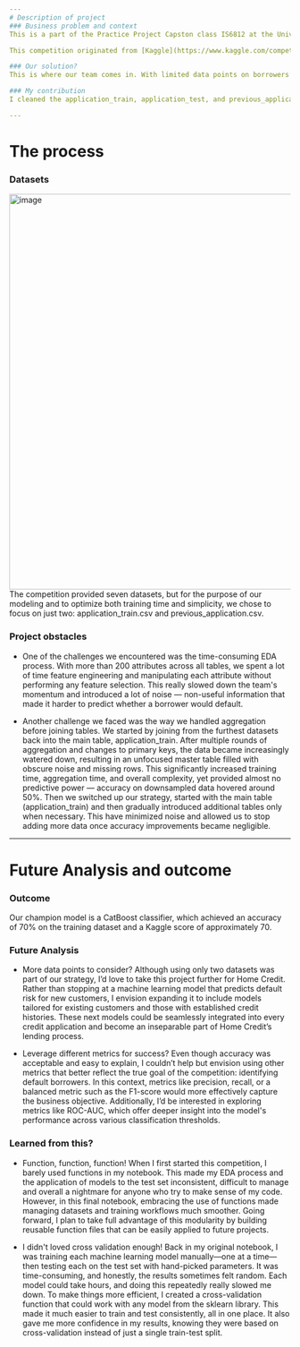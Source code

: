 ```yaml
---
# Description of project
### Business problem and context
This is a part of the Practice Project Capston class IS6812 at the University of Utah, David Eccles School of Business. This is my personal notebook for the project, but my team also include Linh Do, Ali Ladha and Sudeeptha Sivarajan. 

This competition originated from [Kaggle](https://www.kaggle.com/competitions/home-credit-default-risk/data). Home Credit is a well-established lender operating primarily in the Southeast Asia region. While the region is developing rapidly, the personal loan market still lags behind that of more developed countries. This gap is largely due to a lack of formal credit history. In many cases, credit has been culturally overlooked or limited to informal arrangements between acquaintances or low-tier individual lenders. This pose as a lucrative market for many large credit lenders, that said if they could solve the problem of managing credit risk.

### Our solution?
This is where our team comes in. With limited data points on borrowers’ credit history, we clean, train, and test a machine learning models that allows Home Credit to reliably expand its services to new borrowers and proactively manage its risk appetite.

### My contribution
I cleaned the application_train, application_test, and previous_application tables by leveraging the cleaning functions developed during our team's EDA work, which made the process much more efficient. I also contributed to creating and using a cross-validation function that allowed us to quickly test various scikit-learn models for accuracy, eliminating the need for the time-consuming process of manually training and testing each model.

---
```

# The process
### Datasets
<img width="707" alt="image" src="https://github.com/user-attachments/assets/c82e88f9-8293-431d-8a99-b3494e76ad4f" />
The competition provided seven datasets, but for the purpose of our modeling and to optimize both training time and simplicity, we chose to focus on just two: application_train.csv and previous_application.csv.

### Project obstacles
- One of the challenges we encountered was the time-consuming EDA process.
With more than 200 attributes across all tables, we spent a lot of time feature engineering and manipulating each attribute without performing any feature selection. This really slowed down the team's momentum and introduced a lot of noise — non-useful information that made it harder to predict whether a borrower would default.

- Another challenge we faced was the way we handled aggregation before joining tables.
We started by joining from the furthest datasets back into the main table, application_train. After multiple rounds of aggregation and changes to primary keys, the data became increasingly watered down, resulting in an unfocused master table filled with obscure noise and missing rows. This significantly increased training time, aggregation time, and overall complexity, yet provided almost no predictive power — accuracy on downsampled data hovered around 50%. Then we switched up our strategy, started with the main table (application_train) and then gradually introduced additional tables only when necessary. This have minimized noise and allowed us to stop adding more data once accuracy improvements became negligible.

---
# Future Analysis and outcome
### Outcome
Our champion model is a CatBoost classifier, which achieved an accuracy of 70% on the training dataset and a Kaggle score of approximately 70.

### Future Analysis
- More data points to consider?
Although using only two datasets was part of our strategy, I’d love to take this project further for Home Credit. Rather than stopping at a machine learning model that predicts default risk for new customers, I envision expanding it to include models tailored for existing customers and those with established credit histories. These next models could be seamlessly integrated into every credit application and become an inseparable part of Home Credit’s lending process.
 
- Leverage different metrics for success?
Even though accuracy was acceptable and easy to explain, I couldn’t help but envision using other metrics that better reflect the true goal of the competition: identifying default borrowers. In this context, metrics like precision, recall, or a balanced metric such as the F1-score would more effectively capture the business objective. Additionally, I’d be interested in exploring metrics like ROC-AUC, which offer deeper insight into the model's performance across various classification thresholds.

### Learned from this?
- Function, function, function!
When I first started this competition, I barely used functions in my notebook. This made my EDA process and the application of models to the test set inconsistent, difficult to manage and overall a nightmare for anyone who try to make sense of my code. However, in this final notebook, embracing the use of functions made managing datasets and training workflows much smoother. Going forward, I plan to take full advantage of this modularity by building reusable function files that can be easily applied to future projects.

- I didn't loved cross validation enough!
Back in my original notebook, I was training each machine learning model manually—one at a time—then testing each on the test set with hand-picked parameters. It was time-consuming, and honestly, the results sometimes felt random. Each model could take hours, and doing this repeatedly really slowed me down. To make things more efficient, I created a cross-validation function that could work with any model from the sklearn library. This made it much easier to train and test consistently, all in one place. It also gave me more confidence in my results, knowing they were based on cross-validation instead of just a single train-test split.

 

